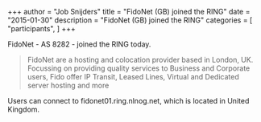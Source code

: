 +++
author = "Job Snijders"
title = "FidoNet (GB) joined the RING"
date = "2015-01-30"
description = "FidoNet (GB) joined the RING"
categories = [
    "participants",
]
+++

FidoNet - AS 8282 - joined the RING today.

> FidoNet are a hosting and colocation provider based in London, UK. Focussing on providing quality services to Business and Corporate users, Fido offer IP Transit, Leased Lines, Virtual and Dedicated server hosting and more

Users can connect to fidonet01.ring.nlnog.net, which is located in United Kingdom.

